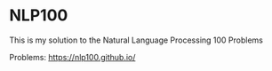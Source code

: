 # NLP100
This is my solution to the Natural Language Processing 100 Problems

Problems: https://nlp100.github.io/
